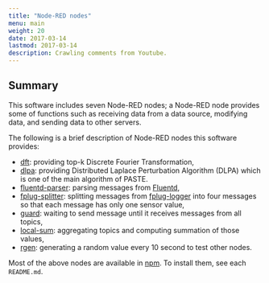 ```yaml
---
title: "Node-RED nodes"
menu: main
weight: 20
date: 2017-03-14
lastmod: 2017-03-14
description: Crawling comments from Youtube.
---
```

## Summary
This software includes seven Node-RED nodes; a Node-RED node provides some of functions such as receiving data from a data source, modifying data, and
sending data to other servers.

The following is a brief description of Node-RED nodes this software provides:

* [dft](https://github.com/jkawamoto/psi/blob/master/node/dft/README.md):
  providing top-k Discrete Fourier Transformation,
* [dlpa](https://github.com/jkawamoto/psi/blob/master/node/dlpa/README.md): providing Distributed Laplace Perturbation Algorithm
  (DLPA) which is one of the main algorithm of PASTE.
* [fluentd-parser](https://github.com/jkawamoto/psi/blob/master/node/fluentd-parser/README.md):
  parsing messages from [Fluentd](http://www.fluentd.org/),
* [fplug-splitter](https://github.com/jkawamoto/psi/blob/master/node/fplug-splitter/README.md):
  splitting messages from
  [fplug-logger](https://github.com/jkawamoto/fplug-logger) into four messages
  so that each message has only one sensor value,
* [guard](https://github.com/jkawamoto/psi/blob/master/node/guard/README.md):
  waiting to send message until it receives messages from all topics,
* [local-sum](https://github.com/jkawamoto/psi/blob/master/node/local-sum/README.md):
  aggregating topics and computing summation of those values,
* [rgen](https://github.com/jkawamoto/psi/blob/master/node/rgen/README.md):
  generating a random value every 10 second to test other nodes.

Most of the above nodes are available in [npm](https://www.npmjs.com/).
To install them, see each `README.md`.
